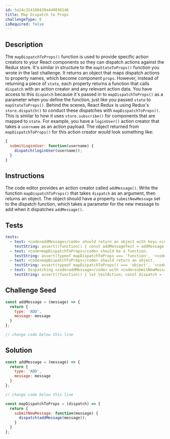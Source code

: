 ```yaml
---
id: 5a24c314108439a4d4036146
title: Map Dispatch to Props
challengeType: 6
isRequired: false
---
```


## Description
<section id='description'>
The <code>mapDispatchToProps()</code> function is used to provide specific action creators to your React components so they can dispatch actions against the Redux store. It's similar in structure to the <code>mapStateToProps()</code> function you wrote in the last challenge. It returns an object that maps dispatch actions to property names, which become component <code>props</code>. However, instead of returning a piece of <code>state</code>, each property returns a function that calls <code>dispatch</code> with an action creator and any relevant action data. You have access to this <code>dispatch</code> because it's passed in to <code>mapDispatchToProps()</code> as a parameter when you define the function, just like you passed <code>state</code> to <code>mapStateToProps()</code>. Behind the scenes, React Redux is using Redux's <code>store.dispatch()</code> to conduct these dispatches with <code>mapDispatchToProps()</code>. This is similar to how it uses <code>store.subscribe()</code> for components that are mapped to <code>state</code>.
For example, you have a <code>loginUser()</code> action creator that takes a <code>username</code> as an action payload. The object returned from <code>mapDispatchToProps()</code> for this action creator would look something like:

```jsx
{
  submitLoginUser: function(username) {
    dispatch(loginUser(username));
  }
}
```

</section>

## Instructions
<section id='instructions'>
The code editor provides an action creator called <code>addMessage()</code>. Write the function <code>mapDispatchToProps()</code> that takes <code>dispatch</code> as an argument, then returns an object. The object should have a property <code>submitNewMessage</code> set to the dispatch function, which takes a parameter for the new message to add when it dispatches <code>addMessage()</code>.
</section>

## Tests
<section id='tests'>

```yml
tests:
  - text: <code>addMessage</code> should return an object with keys <code>type</code> and <code>message</code>.
    testString: assert((function() { const addMessageTest = addMessage(); return ( addMessageTest.hasOwnProperty('type') && addMessageTest.hasOwnProperty('message')); })(), '<code>addMessage</code> should return an object with keys <code>type</code> and <code>message</code>.');
  - text: <code>mapDispatchToProps</code> should be a function.
    testString: assert(typeof mapDispatchToProps === 'function', '<code>mapDispatchToProps</code> should be a function.');
  - text: <code>mapDispatchToProps</code> should return an object.
    testString: assert(typeof mapDispatchToProps() === 'object', '<code>mapDispatchToProps</code> should return an object.');
  - text: Dispatching <code>addMessage</code> with <code>submitNewMessage</code> from <code>mapDispatchToProps</code> should return a message to the dispatch function.
    testString: assert((function() { let testAction; const dispatch = (fn) => { testAction = fn; }; let dispatchFn = mapDispatchToProps(dispatch); dispatchFn.submitNewMessage('__TEST__MESSAGE__'); return (testAction.type === 'ADD' && testAction.message === '__TEST__MESSAGE__'); })(), 'Dispatching <code>addMessage</code> with <code>submitNewMessage</code> from <code>mapDispatchToProps</code> should return a message to the dispatch function.');

```

</section>

## Challenge Seed
<section id='challengeSeed'>

<div id='jsx-seed'>

```jsx
const addMessage = (message) => {
  return {
    type: 'ADD',
    message: message
  }
};

// change code below this line

```

</div>



</section>

## Solution
<section id='solution'>


```js
const addMessage = (message) => {
  return {
    type: 'ADD',
    message: message
  }
};

// change code below this line

const mapDispatchToProps = (dispatch) => {
  return {
    submitNewMessage: function(message) {
      dispatch(addMessage(message));
    }
  }
};
```

</section>
